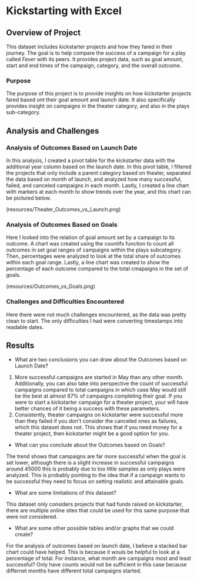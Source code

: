 # Kickstarting with Excel

## Overview of Project

This dataset includes kickstarter projects and how they fared in their journey. The goal is to help compare the success of a campaign for a play called *Fever* with its peers. It provides project data, such as goal amount, start and end times of the campaign, category, and the overall outcome.

### Purpose

The purpose of this project is to provide insights on how kickstarter projects fared based ont their goal amount and launch date. It also specifically provides insight on campaigns in the theater category, and also in the plays sub-category.

## Analysis and Challenges

### Analysis of Outcomes Based on Launch Date

In this analysis, I created a pivot table for the kickstarter data with the additional year column based on the launch date. In this pivot table, I filtered the projects that only include a parent category based on theater, separated the data based on month of launch, and analyzed how many successful, failed, and canceled campaigns in each month. Lastly, I created a line chart with markers at each month to show trends over the year, and this chart can be pictured below.

(resources/Theater_Outcomes_vs_Launch.png)

### Analysis of Outcomes Based on Goals

Here I looked into the relation of goal amount set by a campaign to its outcome. A chart was created using the countifs function to count all outcomes in set goal ranges of campaigns within the plays subcategory. Then, percentages were analyzed to look at the total share of outcomes within each goal range. Lastly, a line chart was created to show the percentage of each outcome compared to the total cmapaigns in the set of goals.

(resources/Outcomes_vs_Goals.png)

### Challenges and Difficulties Encountered

Here there were not much challenges encountered, as the data was pretty clean to start. The only difficulties I had were converting timestamps into readable dates.

## Results

- What are two conclusions you can draw about the Outcomes based on Launch Date?

1. More successful campaigns are started in May than any other month. Additionally, you can also take into perspective the count of successful campaigns compared to total campaigns in which case May would still be the best at almost 67% of campaigns completing their goal. If you were to start a kickstarter campaign for a theater project, your will have better chances of it being a success with these parameters.
2. Consistently, theater campaigns on kickstarter were successful more than they failed if you don't consider the canceled ones as failures, which this dataset does not. This shows that if you need money for a theater project, then kickstarter might be a good option for you.

- What can you conclude about the Outcomes based on Goals?

The trend shows that campaigns are far more successful when the goal is set lower, although there is a slight increase in successful campaigns around 45000 this is probably due to too little samples as only plays were analyzed. This is probably pointing to the idea that if a campaign wants to be successful they need to focus on setting realistic and attainable goals.

- What are some limitations of this dataset?

This dataset only considers projects that had funds raised on kickstarter, there are multiple online sites that could be used for this same purpose that were not considered.

- What are some other possible tables and/or graphs that we could create?

For the analysis of outcomes based on launch date, I believe a stacked bar chart could have helped. This is because it wouls be helpful to look at a percentage of total. For instance, what month are campaigns most and least successful? Only have counts would not be sufficient in this case because differnet months have different total campaigns started.

